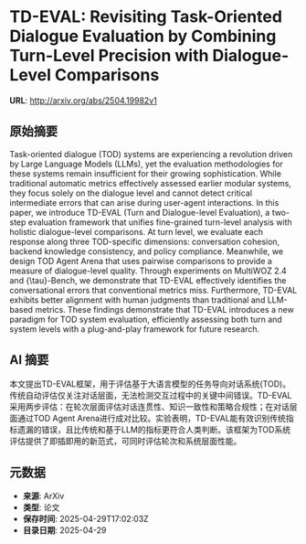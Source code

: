 # TD-EVAL: Revisiting Task-Oriented Dialogue Evaluation by Combining Turn-Level Precision with Dialogue-Level Comparisons

**URL**: http://arxiv.org/abs/2504.19982v1

## 原始摘要

Task-oriented dialogue (TOD) systems are experiencing a revolution driven by
Large Language Models (LLMs), yet the evaluation methodologies for these
systems remain insufficient for their growing sophistication. While traditional
automatic metrics effectively assessed earlier modular systems, they focus
solely on the dialogue level and cannot detect critical intermediate errors
that can arise during user-agent interactions. In this paper, we introduce
TD-EVAL (Turn and Dialogue-level Evaluation), a two-step evaluation framework
that unifies fine-grained turn-level analysis with holistic dialogue-level
comparisons. At turn level, we evaluate each response along three TOD-specific
dimensions: conversation cohesion, backend knowledge consistency, and policy
compliance. Meanwhile, we design TOD Agent Arena that uses pairwise comparisons
to provide a measure of dialogue-level quality. Through experiments on MultiWOZ
2.4 and {\tau}-Bench, we demonstrate that TD-EVAL effectively identifies the
conversational errors that conventional metrics miss. Furthermore, TD-EVAL
exhibits better alignment with human judgments than traditional and LLM-based
metrics. These findings demonstrate that TD-EVAL introduces a new paradigm for
TOD system evaluation, efficiently assessing both turn and system levels with a
plug-and-play framework for future research.


## AI 摘要

本文提出TD-EVAL框架，用于评估基于大语言模型的任务导向对话系统(TOD)。传统自动评估仅关注对话层面，无法检测交互过程中的关键中间错误。TD-EVAL采用两步评估：在轮次层面评估对话连贯性、知识一致性和策略合规性；在对话层面通过TOD Agent Arena进行成对比较。实验表明，TD-EVAL能有效识别传统指标遗漏的错误，且比传统和基于LLM的指标更符合人类判断。该框架为TOD系统评估提供了即插即用的新范式，可同时评估轮次和系统层面性能。

## 元数据

- **来源**: ArXiv
- **类型**: 论文
- **保存时间**: 2025-04-29T17:02:03Z
- **目录日期**: 2025-04-29
